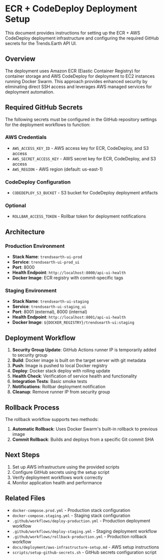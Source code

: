 # ECR + CodeDeploy Deployment Setup

This document provides instructions for setting up the ECR + AWS CodeDeploy deployment infrastructure and configuring the required GitHub secrets for the Trends.Earth API UI.

## Overview

The deployment uses Amazon ECR (Elastic Container Registry) for container storage and AWS CodeDeploy for deployment to EC2 instances running Docker Swarm. This approach provides enhanced security by eliminating direct SSH access and leverages AWS managed services for deployment automation.

## Required GitHub Secrets

The following secrets must be configured in the GitHub repository settings for the deployment workflows to function:

### AWS Credentials
- `AWS_ACCESS_KEY_ID` - AWS access key for ECR, CodeDeploy, and S3 access
- `AWS_SECRET_ACCESS_KEY` - AWS secret key for ECR, CodeDeploy, and S3 access  
- `AWS_REGION` - AWS region (default: us-east-1)

### CodeDeploy Configuration
- `CODEDEPLOY_S3_BUCKET` - S3 bucket for CodeDeploy deployment artifacts

### Optional
- `ROLLBAR_ACCESS_TOKEN` - Rollbar token for deployment notifications

## Architecture

### Production Environment
- **Stack Name**: `trendsearth-ui-prod`
- **Service**: `trendsearth-ui-prod_ui`
- **Port**: 8000
- **Health Endpoint**: `http://localhost:8000/api-ui-health`
- **Docker Image**: ECR registry with commit-specific tags

### Staging Environment
- **Stack Name**: `trendsearth-ui-staging` 
- **Service**: `trendsearth-ui-staging_ui`
- **Port**: 8001 (external), 8000 (internal)
- **Health Endpoint**: `http://localhost:8001/api-ui-health`
- **Docker Image**: `${DOCKER_REGISTRY}/trendsearth-ui:staging`

## Deployment Workflow

1. **Security Group Update**: GitHub Actions runner IP is temporarily added to security group
2. **Build**: Docker image is built on the target server with git metadata
3. **Push**: Image is pushed to local Docker registry
4. **Deploy**: Docker stack deploy with rolling update
5. **Health Check**: Verification of service health and functionality
6. **Integration Tests**: Basic smoke tests
7. **Notifications**: Rollbar deployment notification
8. **Cleanup**: Remove runner IP from security group

## Rollback Process

The rollback workflow supports two methods:

1. **Automatic Rollback**: Uses Docker Swarm's built-in rollback to previous image
2. **Commit Rollback**: Builds and deploys from a specific Git commit SHA

## Next Steps

1. Set up AWS infrastructure using the provided scripts
2. Configure GitHub secrets using the setup script
3. Verify deployment workflows work correctly
4. Monitor application health and performance

## Related Files

- `docker-compose.prod.yml` - Production stack configuration
- `docker-compose.staging.yml` - Staging stack configuration  
- `.github/workflows/deploy-production.yml` - Production deployment workflow
- `.github/workflows/deploy-staging.yml` - Staging deployment workflow
- `.github/workflows/rollback-production.yml` - Production rollback workflow
- `docs/deployment/aws-infrastructure-setup.md` - AWS setup instructions
- `scripts/setup-github-secrets.sh` - GitHub secrets configuration script